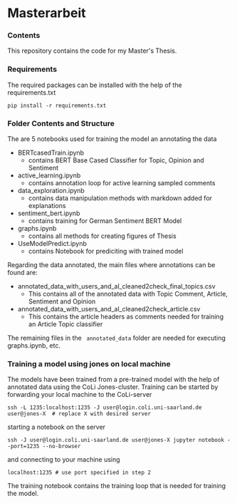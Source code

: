 # Masterarbeit

### Contents

This repository contains the code for my Master's Thesis.

### Requirements
The required packages can be installed with the help of the requirements.txt

```
pip install -r requirements.txt
```

### Folder Contents and Structure
The are 5 notebooks used for training the model an annotating the data
* BERTcasedTrain.ipynb
    * contains BERT Base Cased Classifier for Topic, Opinion and Sentiment
* active_learning.ipynb
    * contains annotation loop for active learning sampled comments
* data_exploration.ipynb
    * contains data manipulation methods with markdown added for explanations
* sentiment_bert.ipynb
    * contains training for German Sentiment BERT Model
* graphs.ipynb
    * contains all methods for creating figures of Thesis
* UseModelPredict.ipynb
   * contains Notebook for prediciting with trained model
    
    
Regarding the data annotated, the main files where annotations can be found are:
* annotated_data_with_users_and_al_cleaned2check_final_topics.csv
    * This contains all of the annotated data with Topic Comment, Article, Sentiment and Opinion
* annotated_data_with_users_and_al_cleaned2check_article.csv
    * This contains the article headers as comments needed for training an Article Topic classifier

The remaining files in the ``` annotated_data``` folder are needed for executing graphs.ipynb, etc.





### Training a model using jones on local machine

The models have been trained from a pre-trained model with the help of annotated data using the CoLi Jones-cluster. 
Training can be started by forwarding your local machine to the CoLi-server

```
ssh -L 1235:localhost:1235 -J user@login.coli.uni-saarland.de user@jones-X  # replace X with desired server

```

starting a notebook on the server 

```
ssh -J user@login.coli.uni-saarland.de user@jones-X jupyter notebook --port=1235 --no-browser
```

and connecting to your machine using

```
localhost:1235 # use port specified in step 2
```

The training notebook contains the training loop that is needed for training the model.
